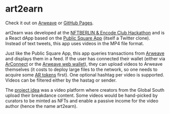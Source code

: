 # art2earn
Check it out on [Arweave](https://n5lmnbirgsc4wdfl3e6h63cmyatbsoba4rkpatqvorfvvclwae.arweave.net/b1bGhRE0hcsMq9k8f2_xMwCYZOCDkVPBOFXRLWol2AU/) or [GitHub Pages](https://ilovehackathons.github.io/art2earn/).

art2earn was developed at the [NFTBERLIN & Encode Club Hackathon](https://nftberlin.org/hackathon) and is a React dApp based on the [Public Square App](https://github.com/DanMacDonald/public-square-app) (itself a Twitter clone). Instead of text tweets, this app uses videos in the MP4 file format.

Just like the Public Square App, this app queries transactions from [Arweave](https://www.arweave.org) and displays them in a feed. If the user has connected their wallet (either via [ArConnect](https://www.arconnect.io) or the [Arweave web wallet](https://arweave.app/)), they can upload videos to Arweave themselves (it costs to deploy large files to the network, so one needs to acquire some [AR tokens](https://faucet.arweave.net) first). One optional hashtag per video is supported. Videos can be filtered either by the hastag or sender.

The [project idea](https://www.art2earn.de) was a video platform where creators from the Global South upload their breakdance content. Some videos would be hand-picked by curators to be minted as NFTs and enable a passive income for the video author (hence the name art2earn).
